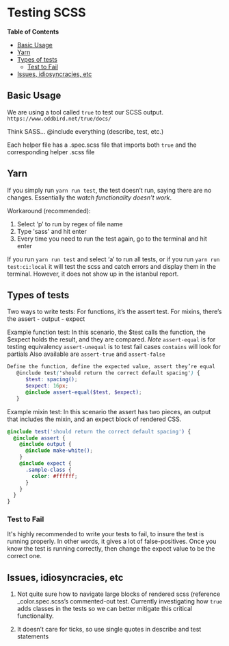 <h1>Testing SCSS</h1>



<!-- START doctoc generated TOC please keep comment here to allow auto update -->
<!-- DON'T EDIT THIS SECTION, INSTEAD RE-RUN doctoc TO UPDATE -->
**Table of Contents**

- [Basic Usage](#basic-usage)
- [Yarn](#yarn)
- [Types of tests](#types-of-tests)
  - [Test to Fail](#test-to-fail)
- [Issues, idiosyncracies, etc](#issues-idiosyncracies-etc)

<!-- END doctoc generated TOC please keep comment here to allow auto update -->

## Basic Usage

We are using a tool called `true` to test our SCSS output. `https://www.oddbird.net/true/docs/`

Think SASS… @include everything (describe, test, etc.)

Each helper file has a .spec.scss file that imports both `true` and the corresponding helper .scss file

## Yarn

If you simply run `yarn run test`, the test doesn’t run, saying there are no changes. Essentially the _watch functionality doesn’t work_.

Workaround (recommended): 
1. Select ‘p’ to run by regex of file name
1. Type 'sass' and hit enter
1. Every time you need to run the test again, go to the terminal and hit enter

If you run `yarn run test` and select ‘a’ to run all tests, or if you run `yarn run test:ci:local` it will test the scss and catch errors and display them in the terminal. However, it does not show up in the istanbul report.


## Types of tests

Two ways to write tests:
For functions, it’s the assert test. For mixins, there’s the assert - output - expect

Example function test: 
In this scenario, the $test calls the function, the $expect holds the result, and they are compared.
*Note*
`assert-equal` is for testing equivalency
`assert-unequal` is to test fail cases
`contains` will look for partials
Also available are `assert-true` and `assert-false`

```scss
Define the function, define the expected value, assert they’re equal
   @include test('should return the correct default spacing') {
      $test: spacing();
      $expect: 16px;
      @include assert-equal($test, $expect);
   }
```

Example mixin test: 
In this scenario the assert has two pieces, an output that includes the mixin, and an expect block of rendered CSS.

```scss
@include test('should return the correct default spacing') {
  @include assert {
    @include output {
      @include make-white();
    }
    @include expect {
      .sample-class {
        color: #ffffff;
      }
    }
  }
}
```

### Test to Fail

It's highly recommended to write your tests to fail, to insure the test is running properly. In other words, it gives a lot of false-positives. Once you know the test is running correctly, then change the expect value to be the correct one.


## Issues, idiosyncracies, etc

1. Not quite sure how to navigate large blocks of rendered scss (reference _color.spec.scss’s commented-out test. Currently investigating how `true` adds classes in the tests so we can better mitigate this critical functionality.

1. It doesn’t care for ticks, so use single quotes in describe and test statements

